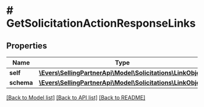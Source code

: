 # # GetSolicitationActionResponseLinks

## Properties

Name | Type | Description | Notes
------------ | ------------- | ------------- | -------------
**self** | [**\Evers\SellingPartnerApi\Model\Solicitations\LinkObject**](LinkObject.md) |  |
**schema** | [**\Evers\SellingPartnerApi\Model\Solicitations\LinkObject**](LinkObject.md) |  |

[[Back to Model list]](../../README.md#models) [[Back to API list]](../../README.md#endpoints) [[Back to README]](../../README.md)
